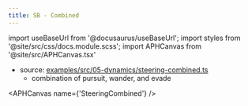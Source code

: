 ```yaml
---
title: SB - Combined
---
```


import useBaseUrl from '@docusaurus/useBaseUrl';
import styles from '@site/src/css/docs.module.scss';
import APHCanvas from '@site/src/APHCanvas.tsx'

- source: [examples/src/05-dynamics/steering-combined.ts](https://github.com/APHGames/examples/blob/main/src/05-dynamics/steering-combined.ts)
  - combination of pursuit, wander, and evade

<APHCanvas name={'SteeringCombined'} />

